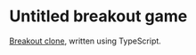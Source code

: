 # Untitled breakout game
[Breakout clone](https://en.wikipedia.org/wiki/Breakout_clone), written using TypeScript.